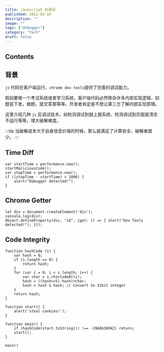 ```yaml
---
title: javascript 反调试
published: 2022-03-10
description: ""
image: ""
tags: ["debugger"]
category: "Tech"
draft: false
---
```


## Contents

## 背景

`js` 代码在客户端运行，`chrome dev tools`提供了完善的调试能力。

假如要做一个考试系统或者学习系统，客户端代码必然掺杂许多内部实现逻辑，如题目下发，做题，提交答案等等。开发者肯定是不想让第三方了解内部实现原理。

这里介绍几种 `js` 反调试技术。如检测调试到就上报系统、检测调试到页面就清空不运行等等，增大破解难度。

:::tip 
当破解成本大于自身信息价值的时候，那么就满足了计算安全，破解者就少。
:::

## Time Diff

```
var startTime = performance.now();
startMaliciousCode();
var stopTime = performance.now();
if ((stopTime - startTime) > 1000) {
    alert("Debugger detected!")
}
```

## Chrome Getter 

```
let div = document.createElement('div');
console.log(div);
Object.defineProperty(div, "id", {get: () => { alert("Dev Tools detected!"); }});
```

## Code Integrity

```
function hashCode (s) {
    var hash = 0;
    if (s.length == 0) {
        return hash;
    }
    for (var i = 0; i < s.length; i++) {
        var char = s.charCodeAt(i);
        hash = ((hash<<5)-hash)+char;
        hash = hash & hash; // Convert to 32bit integer
    }
    return hash;
}

function start() {
    alert('steal cookies!');
}

function main() {
    if (hashCode(start.toString()) !== -1968638942) return;
    start();
}

main()
```